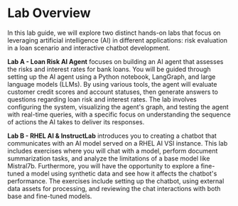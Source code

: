 # Lab Overview

In this lab guide, we will explore two distinct hands-on labs that focus on leveraging artificial intelligence (AI) in different applications: risk evaluation in a loan scenario and interactive chatbot development. 

**Lab A - Loan Risk AI Agent** focuses on building an AI agent that assesses the risks and interest rates for bank loans. You will be guided through setting up the AI agent using a Python notebook, LangGraph, and large language models (LLMs). By using various tools, the agent will evaluate customer credit scores and account statuses, then generate answers to questions regarding loan risk and interest rates. The lab involves configuring the system, visualizing the agent's graph, and testing the agent with real-time queries, with a specific focus on understanding the sequence of actions the AI takes to deliver its responses.

**Lab B - RHEL AI & InstructLab** introduces you to creating a chatbot that communicates with an AI model served on a RHEL AI VSI instance. This lab includes exercises where you will chat with a model, perform document summarization tasks, and analyze the limitations of a base model like Mistral7b. Furthermore, you will have the opportunity to explore a fine-tuned a model using synthetic data and see how it affects the chatbot's performance. The exercises include setting up the chatbot, using external data assets for processing, and reviewing the chat interactions with both base and fine-tuned models.